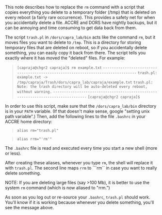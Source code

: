 This note describes how to replace the ```rm``` command with a script that copies everything you delete to a temporary folder (/tmp) that is deleted on every reboot (a fairly rare occurrence). This provides a safety net for when you accidentally delete a file. ACCRE and DORS have nightly backups, but it can be annoying and time consuming to get data back from them.

The script ```trash.pl``` in ```/dors/capra_lab/bin``` acts like the command ```rm```, but it moves files you want to delete to ```/tmp```. This is a directory for storing temporary files that are deleted on reboot, so if you accidentally delete something, you can easily copy it back from there. The script tells you exactly where it has moved the "deleted" files. For example:
> ```[capraja@chgr2 capraja]$ rm example.txt```
> ```--------------------------------------------------------------------------------```
> ```trash.pl: example.txt -> /tmp/capraja/Trash/dors/capra_lab/capraja/example.txt```
> ```trash.pl: Note: the trash directory will be auto-deleted every reboot, without warning.```
> ```--------------------------------------------------------------------------------```
> ```[capraja@chgr2 capraja]$```


In order to use this script, make sure that the ```/dors/capra_lab/bin``` directory is in your ```PATH``` variable. (If that doesn't make sense, google "setting unix path variable".) Then, add the following lines to the file ```.bashrc``` in your ACCRE home directory:
> ```alias rm="trash.pl"```

> ```alias rrm="'rm'"```

The ```.bashrc``` file is read and executed every time you start a new shell (more or less). 

After creating these aliases, whenever you type ```rm```, the shell will replace it with ```trash.pl```. The second line maps ```rrm``` to ```rm`` in case you want to really delete something. 

NOTE: If you are deleting large files (say >100 Mb), it is better to use the system ```rm``` command (which is now aliased to "rrm.”)

As soon as you log out or re-source your ```.bashrc```, ```trash.pl``` should work. You'll know if it is working because whenever you delete something, you'll see the message above.
